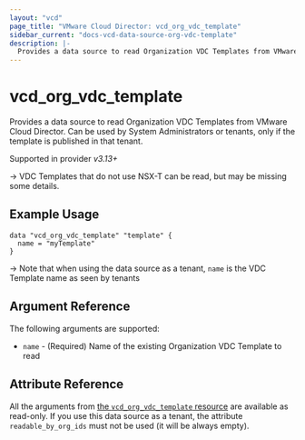 ```yaml
---
layout: "vcd"
page_title: "VMware Cloud Director: vcd_org_vdc_template"
sidebar_current: "docs-vcd-data-source-org-vdc-template"
description: |-
  Provides a data source to read Organization VDC Templates from VMware Cloud Director.
---
```


# vcd\_org\_vdc\_template

Provides a data source to read Organization VDC Templates from VMware Cloud Director.
Can be used by System Administrators or tenants, only if the template is published in that tenant.

Supported in provider *v3.13+*

-> VDC Templates that do not use NSX-T can be read, but may be missing some details.

## Example Usage

```hcl
data "vcd_org_vdc_template" "template" {
  name = "myTemplate"
}
```

-> Note that when using the data source as a tenant, `name` is the VDC Template name as seen by tenants

## Argument Reference

The following arguments are supported:

* `name` - (Required) Name of the existing Organization VDC Template to read

## Attribute Reference

All the arguments from [the `vcd_org_vdc_template` resource](/providers/vmware/vcd/latest/docs/resources/org_vdc_template) are available as read-only.
If you use this data source as a tenant, the attribute `readable_by_org_ids` must not be used (it will be always empty).
